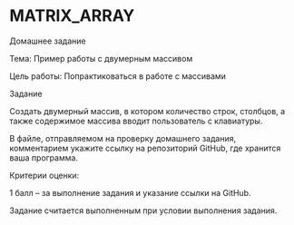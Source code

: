 # MATRIX_ARRAY
Домашнее задание

Тема: Пример работы с двумерным массивом

Цель работы: Попрактиковаться в работе с массивами

Задание

Создать двумерный массив, в котором количество строк, столбцов, а также содержимое массива вводит пользователь с клавиатуры.

В файле, отправляемом на проверку домашнего задания, комментарием укажите ссылку на репозиторий GitHub, где хранится ваша программа.

Критерии оценки:

1 балл – за выполнение задания и указание ссылки на GitHub.

Задание считается выполненным при условии выполнения задания.
